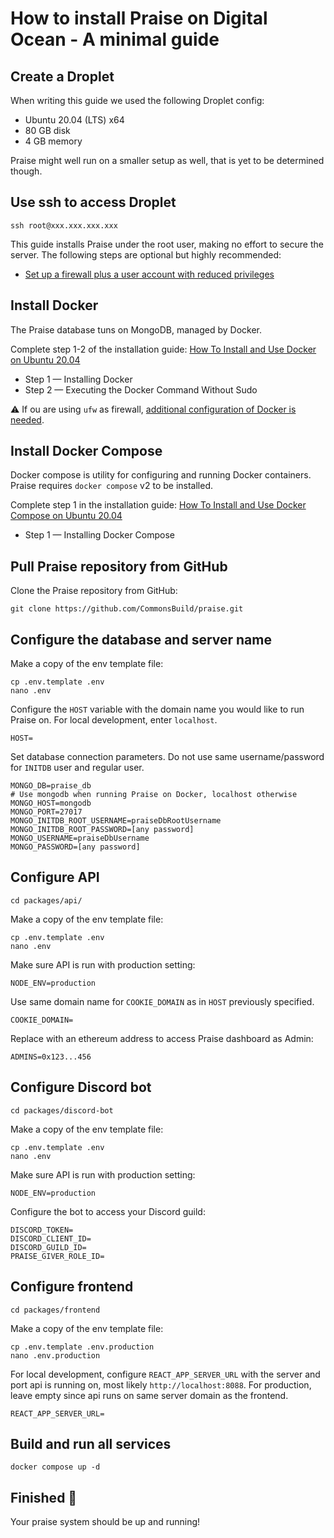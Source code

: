 # How to install Praise on Digital Ocean - A minimal guide

## Create a Droplet

When writing this guide we used the following Droplet config:

- Ubuntu 20.04 (LTS) x64
- 80 GB disk
- 4 GB memory

Praise might well run on a smaller setup as well, that is yet to be determined though.

## Use ssh to access Droplet

```
ssh root@xxx.xxx.xxx.xxx
```

This guide installs Praise under the root user, making no effort to secure the server. The following steps are optional but highly recommended:

- [Set up a firewall plus a user account with reduced privileges](digital-ocean-initial-setup.md)

## Install Docker

The Praise database tuns on MongoDB, managed by Docker.

Complete step 1-2 of the installation guide: [How To Install and Use Docker on Ubuntu 20.04](https://www.digitalocean.com/community/tutorials/how-to-install-and-use-docker-on-ubuntu-20-04)

- Step 1 — Installing Docker
- Step 2 — Executing the Docker Command Without Sudo

⚠ If ou are using `ufw` as firewall, [additional configuration of Docker is needed](configure-ufw-for-docker.md).

## Install Docker Compose

Docker compose is utility for configuring and running Docker containers. Praise requires `docker compose` v2 to be installed.

Complete step 1 in the installation guide: [How To Install and Use Docker Compose on Ubuntu 20.04](https://www.digitalocean.com/community/tutorials/how-to-install-and-use-docker-compose-on-ubuntu-20-04)

- Step 1 — Installing Docker Compose

## Pull Praise repository from GitHub

Clone the Praise repository from GitHub:

```
git clone https://github.com/CommonsBuild/praise.git
```

## Configure the database and server name

Make a copy of the env template file:

```
cp .env.template .env
nano .env
```

Configure the `HOST` variable with the domain name you would like to run Praise on. For local development, enter `localhost`.

```
HOST=
```

Set database connection parameters. Do not use same username/password for `INITDB` user and regular user.

```
MONGO_DB=praise_db
# Use mongodb when running Praise on Docker, localhost otherwise
MONGO_HOST=mongodb
MONGO_PORT=27017
MONGO_INITDB_ROOT_USERNAME=praiseDbRootUsername
MONGO_INITDB_ROOT_PASSWORD=[any password]
MONGO_USERNAME=praiseDbUsername
MONGO_PASSWORD=[any password]
```

## Configure API

```
cd packages/api/
```

Make a copy of the env template file:

```
cp .env.template .env
nano .env
```

Make sure API is run with production setting:

```
NODE_ENV=production
```

Use same domain name for `COOKIE_DOMAIN` as in `HOST` previously specified.

```
COOKIE_DOMAIN=
```

Replace with an ethereum address to access Praise dashboard as Admin:

```
ADMINS=0x123...456
```

## Configure Discord bot

```
cd packages/discord-bot
```

Make a copy of the env template file:

```
cp .env.template .env
nano .env
```

Make sure API is run with production setting:

```
NODE_ENV=production
```

Configure the bot to access your Discord guild:

```
DISCORD_TOKEN=
DISCORD_CLIENT_ID=
DISCORD_GUILD_ID=
PRAISE_GIVER_ROLE_ID=
```

## Configure frontend

```
cd packages/frontend
```

Make a copy of the env template file:

```
cp .env.template .env.production
nano .env.production
```

For local development, configure `REACT_APP_SERVER_URL` with the server and port api is running on, most likely `http://localhost:8088`. For production, leave empty since api runs on same server domain as the frontend.

```
REACT_APP_SERVER_URL=
```

## Build and run all services

```
docker compose up -d
```

## Finished 🎉

Your praise system should be up and running!
